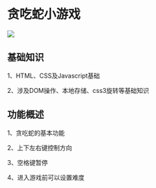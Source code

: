 # 贪吃蛇小游戏
![](https://img.huihuige.xyz/images/2021/12/22/ca2cecd904c2efad3e1c385dd0f309eb.jpg)

## 基础知识

1、HTML、CSS及Javascript基础

2、涉及DOM操作、本地存储、css3旋转等基础知识

## 功能概述

1、贪吃蛇的基本功能

2、上下左右键控制方向

3、空格键暂停

4、进入游戏前可以设置难度
